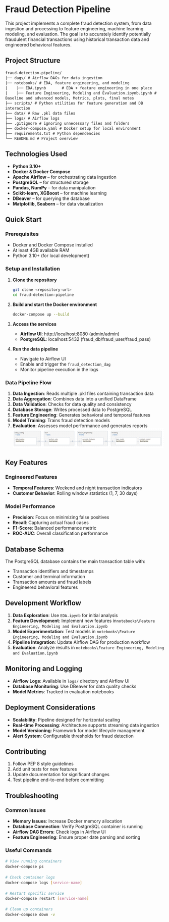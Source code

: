 # Fraud Detection Pipeline

This project implements a complete fraud detection system, from data ingestion and processing to feature engineering, machine learning modeling, and evaluation. The goal is to accurately identify potentially fraudulent financial transactions using historical transaction data and engineered behavioral features.

## Project Structure
```
fraud-detection-pipeline/
├── dags/ # Airflow DAGs for data ingestion
├── notebooks/ # EDA, feature engineering, and modeling
|    ├── EDA.ipynb       # EDA + feature engineering in one place
|    ├── Feature Engineering, Modeling and Evaluation.ipynb.ipynb # Baseline and advanced models, Metrics, plots, final notes
├── scripts/ # Python utilities for feature generation and DB interaction
├── data/ # Raw .pkl data files
├── logs/ # Airflow logs
├── .gitignore # ignoring unnecessary files and folders
├── docker-compose.yaml # Docker setup for local environment
├── requirements.txt # Python dependencies
└── README.md # Project overview
```

## Technologies Used

- **Python 3.10+**
- **Docker & Docker Compose**
- **Apache Airflow** – for orchestrating data ingestion
- **PostgreSQL** – for structured storage
- **Pandas, NumPy** – for data manipulation
- **Scikit-learn, XGBoost** – for machine learning
- **DBeaver** – for querying the database
- **Matplotlib, Seaborn** – for data visualization


## Quick Start

### Prerequisites
- Docker and Docker Compose installed
- At least 4GB available RAM
- Python 3.10+ (for local development)

### Setup and Installation

1. **Clone the repository**
   ```bash
   git clone <repository-url>
   cd fraud-detection-pipeline
   ```

2. **Build and start the Docker environment**
   ```bash
   docker-compose up --build
   ```

3. **Access the services**
   - **Airflow UI**: http://localhost:8080 (admin/admin)
   - **PostgreSQL**: localhost:5432 (fraud_db/fraud_user/fraud_pass)

4. **Run the data pipeline**
   - Navigate to Airflow UI
   - Enable and trigger the `fraud_detection_dag`
   - Monitor pipeline execution in the logs

### Data Pipeline Flow
1. **Data Ingestion**: Reads multiple .pkl files containing transaction data
2. **Data Aggregation**: Combines data into a unified DataFrame
3. **Data Validation**: Checks for data quality and consistency
4. **Database Storage**: Writes processed data to PostgreSQL
5. **Feature Engineering**: Generates behavioral and temporal features
6. **Model Training**: Trains fraud detection models
7. **Evaluation**: Assesses model performance and generates reports
![alt text](src\img\pipeline.png)


## Key Features

### Engineered Features
- **Temporal Features**: Weekend and night transaction indicators
- **Customer Behavior**: Rolling window statistics (1, 7, 30 days)


### Model Performance
- **Precision**: Focus on minimizing false positives
- **Recall**: Capturing actual fraud cases
- **F1-Score**: Balanced performance metric
- **ROC-AUC**: Overall classification performance

## Database Schema

The PostgreSQL database contains the main transaction table with:
- Transaction identifiers and timestamps
- Customer and terminal information
- Transaction amounts and fraud labels
- Engineered behavioral features

## Development Workflow

1. **Data Exploration**: Use `EDA.ipynb` for initial analysis
2. **Feature Development**: Implement new features in`notebooks\Feature Engineering, Modeling and Evaluation.ipynb`
3. **Model Experimentation**: Test models in `notebooks\Feature Engineering, Modeling and Evaluation.ipynb`
4. **Pipeline Integration**: Update Airflow DAG for production workflow
5. **Evaluation**: Analyze results in `notebooks\Feature Engineering, Modeling and Evaluation.ipynb`

## Monitoring and Logging

- **Airflow Logs**: Available in `logs/` directory and Airflow UI
- **Database Monitoring**: Use DBeaver for data quality checks
- **Model Metrics**: Tracked in evaluation notebooks

## Deployment Considerations

- **Scalability**: Pipeline designed for horizontal scaling
- **Real-time Processing**: Architecture supports streaming data ingestion
- **Model Versioning**: Framework for model lifecycle management
- **Alert System**: Configurable thresholds for fraud detection

## Contributing

1. Follow PEP 8 style guidelines
2. Add unit tests for new features
3. Update documentation for significant changes
4. Test pipeline end-to-end before committing

## Troubleshooting

### Common Issues
- **Memory Issues**: Increase Docker memory allocation
- **Database Connection**: Verify PostgreSQL container is running
- **Airflow DAG Errors**: Check logs in Airflow UI
- **Feature Engineering**: Ensure proper date parsing and sorting

### Useful Commands
```bash
# View running containers
docker-compose ps

# Check container logs
docker-compose logs [service-name]

# Restart specific service
docker-compose restart [service-name]

# Clean up containers
docker-compose down -v
```
